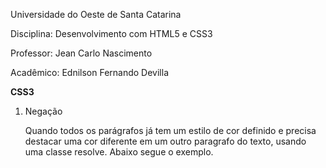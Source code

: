 Universidade do Oeste de Santa Catarina

Disciplina: Desenvolvimento com HTML5 e CSS3

Professor: Jean Carlo Nascimento

Acadêmico: Ednilson Fernando Devilla

**CSS3**

1.	Negação

	Quando todos os parágrafos já tem um estilo de cor definido e precisa destacar uma cor diferente em um outro paragrafo do texto, usando uma classe resolve. Abaixo segue o exemplo.
